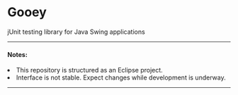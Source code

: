 Gooey
=====

<p>jUnit testing library for Java Swing applications</p>

<hr>
<h4>Notes:</h4>
<li>This repository is structured as an Eclipse project. 
<li>Interface is not stable. Expect changes while development is underway.
<hr>

